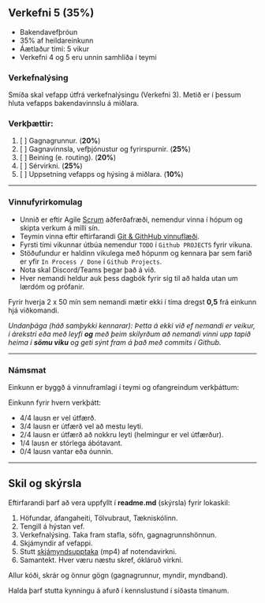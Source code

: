 ## Verkefni 5 (35%)  
- Bakendavefþróun
- 35% af heildareinkunn
- Áætlaður tími: 5 vikur
- Verkefni 4 og 5 eru unnin samhliða í teymi

### Verkefnalýsing
Smíða skal vefapp útfrá verkefnalýsingu (Verkefni 3). Metið er í þessum hluta vefapps bakendavinnslu á miðlara.

### Verkþættir:
1. [ ] Gagnagrunnur. (**20%**)
1. [ ] Gagnavinnsla, vefþjónustur og fyrirspurnir.  (**25%**)
1. [ ] Beining (e. routing). (**20%**)
1. [ ] Sérvirkni. (**25%**)
1. [ ] Uppsetning vefapps og hýsing á miðlara. (**10%**)
   
---

### Vinnufyrirkomulag
- Unnið er eftir Agile [Scrum](https://www.scrum.org/learning-series/what-is-scrum/) aðferðafræði, nemendur vinna í hópum og skipta verkum á milli sín.  
- Teymin vinna eftir eftirfarandi [Git & GithHub vinnuflæði](https://github.com/GunnarThorunnarson/CodeVoyagers/tree/develop/Guides/Workflow%20Long#git-step-by-step-instructions).
- Fyrsti tími vikunnar útbúa nemendur `TODO` í `Github PROJECTS` fyrir vikuna.
- Stöðufundur er haldinn vikulega með hópunm og kennara þar sem farið er yfir `In Process / Done` í `Github Projects`. 
- Nota skal Discord/Teams þegar það á við.
- Hver nemandi heldur auk þess dagbók fyrir sig til að halda utan um lærdóm og prófanir.

Fyrir hverja 2 x 50 mín sem nemandi mætir ekki í tíma dregst **0,5** frá einkunn hjá viðkomandi. <br>

_Undanþága (háð samþykki kennarar): Þetta á ekki við ef nemandi er veikur, í árekstri eða með leyfi **og** með þeim skilyrðum að nemandi vinni upp tapið heima í **sömu viku** og geti sýnt fram á það með commits í Github._

---

### Námsmat 
Einkunn er byggð á vinnuframlagi í teymi og ofangreindum verkþáttum:

Einkunn fyrir hvern verkþátt:
- 4/4 lausn er vel útfærð.
- 3/4 lausn er útfærð vel að mestu leyti.
- 2/4 lausn er útfærð að nokkru leyti (helmingur er vel útfærður).
- 1/4 lausn er stórlega ábótavant.
- 0/4 lausn vantar eða óunnin.

---


## Skil og skýrsla 
Eftirfarandi þarf að vera uppfyllt í **readme.md** (skýrsla) fyrir lokaskil:

1.	Höfundar, áfangaheiti, Tölvubraut, Tækniskólinn.
1.  Tengill á hýstan vef.
1.	Verkefnalýsing. Taka fram stafla, söfn, gagnagrunnshönnun. 
1.	Skjámyndir af vefappi.
1.	Stutt [skjámyndsupptaka](https://screenpal.com/) (mp4) af notendavirkni.
1.	Samantekt. Hver væru næstu skref, ókláruð virkni.

Allur kóði, skrár og önnur gögn (gagnagrunnur, myndir, myndband). <br>

Halda þarf stutta kynningu á afurð í kennslustund í síðasta tímanum.


